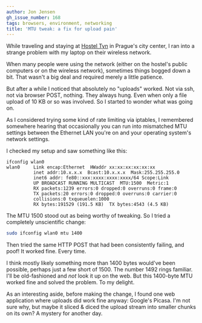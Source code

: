```yaml
---
author: Jon Jensen
gh_issue_number: 168
tags: browsers, environment, networking
title: 'MTU tweak: a fix for upload pain'
---
```


While traveling and staying at [Hostel Tyn](http://tyn.prague-hostels.cz/) in Prague's city center, I ran into a strange problem with my laptop on their wireless network.

When many people were using the network (either on the hostel's public computers or on the wireless network), sometimes things bogged down a bit. That wasn't a big deal and required merely a little patience.

But after a while I noticed that absolutely no "uploads" worked. Not via ssh, not via browser POST, nothing. They always hung. Even when only a file upload of 10 KB or so was involved. So I started to wonder what was going on.

As I considered trying some kind of rate limiting via iptables, I remembered somewhere hearing that occasionally you can run into mismatched MTU settings between the Ethernet LAN you're on and your operating system's network settings.

I checked my setup and saw something like this:

```
ifconfig wlan0
wlan0     Link encap:Ethernet  HWaddr xx:xx:xx:xx:xx:xx
          inet addr:10.x.x.x  Bcast:10.x.x.x  Mask:255.255.255.0
          inet6 addr: fe80::xxx:xxxx:xxxx:xxxx/64 Scope:Link
          UP BROADCAST RUNNING MULTICAST  MTU:1500  Metric:1
          RX packets:1239 errors:0 dropped:0 overruns:0 frame:0
          TX packets:20 errors:0 dropped:0 overruns:0 carrier:0
          collisions:0 txqueuelen:1000
          RX bytes:191529 (191.5 KB)  TX bytes:4543 (4.5 KB)
```

The MTU 1500 stood out as being worthy of tweaking. So I tried a completely unscientific change:

```bash
sudo ifconfig wlan0 mtu 1400
```

Then tried the same HTTP POST that had been consistently failing, and poof! It worked fine. Every time.

I think mostly likely something more than 1400 bytes would've been possible, perhaps just a few short of 1500. The number 1492 rings familiar. I'll be old-fashioned and *not* look it up on the web. But this 1400-byte MTU worked fine and solved the problem. To my delight.

As an interesting aside, before making the change, I found one web application where uploads did work fine anyway: Google's Picasa. I'm not sure why, but maybe it sliced &amp; diced the upload stream into smaller chunks on its own? A mystery for another day.
